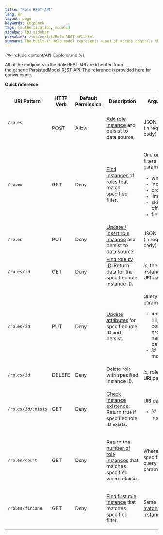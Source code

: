 ```yaml
---
title: "Role REST API"
lang: en
layout: page
keywords: LoopBack
tags: [authentication, models]
sidebar: lb3_sidebar
permalink: /doc/en/lb3/Role-REST-API.html
summary: The built-in Role model represents a set of access controls that can apply to a specific user.  
---
```

{% include content/API-Explorer.md %}

All of the endpoints in the Role REST API are inherited from the generic [PersistedModel REST API](PersistedModel-REST-API.html).
The reference is provided here for convenience.

**Quick reference**

<table>
  <tbody>
    <tr>
      <th>
        <p>URI Pattern</p>
      </th>
      <th>HTTP Verb</th>
      <th>Default Permission</th>
      <th>Description</th>
      <th>Arguments</th>
    </tr>
    <tr>
      <td>
        <p><code>/roles</code></p>
        <div style="width:120px;">
          <p>&nbsp;</p>
        </div>
      </td>
      <td>POST</td>
      <td>Allow</td>
      <td>
        <p><a href="PersistedModel-REST-API.html#create-model-instance">Add role instance</a> and persist to data source.</p>
      </td>
      <td>JSON object (in request body)</td>
    </tr>
    <tr>
      <td><code>/roles</code></td>
      <td>GET</td>
      <td>Deny</td>
      <td><a href="PersistedModel-REST-API.html#find-matching-instances">Find instances</a> of roles that match specified filter.</td>
      <td>
        <p>One or more filters in query parameters:</p>
        <ul>
          <li>where</li>
          <li>include</li>
          <li>order</li>
          <li>limit</li>
          <li>skip / offset</li>
          <li>fields</li>
        </ul>
      </td>
    </tr>
    <tr>
      <td><code>/roles</code></td>
      <td>PUT</td>
      <td>Deny</td>
      <td><a href="PersistedModel-REST-API.html#update--insert-instance">Update / insert role instance</a> and persist to data source.</td>
      <td>JSON object (in request body)</td>
    </tr>
    <tr>
      <td><code>/roles/<em>id</em></code></td>
      <td>GET</td>
      <td>Deny</td>
      <td><a href="PersistedModel-REST-API.html#find-instance-by-id">Find role by ID</a>: Return data for the specified role instance ID.</td>
      <td><em>id</em>, the role instance ID (in URI path)</td>
    </tr>
    <tr>
      <td><code>/roles/<em>id</em></code></td>
      <td>PUT</td>
      <td>Deny</td>
      <td><a href="PersistedModel-REST-API.html#update-model-instance-attributes">Update attributes</a> for specified role ID and persist.</td>
      <td>
        <p>Query parameters:</p>
        <ul>
          <li>data&nbsp;- An object containing property name/value pairs</li>
          <li><em>id</em>&nbsp;- The model id</li>
        </ul>
      </td>
    </tr>
    <tr>
      <td><code>/roles/<em>id</em></code></td>
      <td>DELETE</td>
      <td>Deny</td>
      <td><a href="PersistedModel-REST-API.html#delete-model-instance">Delete role</a> with specified instance ID.</td>
      <td><em>id</em>, role ID<em> </em>(in URI path)</td>
    </tr>
    <tr>
      <td><code>/roles/<em>id</em>/exists</code></td>
      <td>GET</td>
      <td>Deny</td>
      <td>
        <p><a href="PersistedModel-REST-API.html#check-instance-existence">Check instance existence</a>: Return true if specified role ID exists.</p>
      </td>
      <td>
        <p>URI path:</p>
        <ul>
          <li><em>id</em> - Model instance ID</li>
        </ul>
      </td>
    </tr>
    <tr>
      <td><code>/roles/count</code></td>
      <td>GET</td>
      <td>Deny</td>
      <td>
        <p><a href="PersistedModel-REST-API.html#get-instance-count">Return the number of role instances</a>&nbsp;that matches specified where clause.</p>
      </td>
      <td>Where filter specified in query parameter</td>
    </tr>
    <tr>
      <td><code>/roles/findOne</code></td>
      <td>GET</td>
      <td>Deny</td>
      <td>
        <p><a href="PersistedModel-REST-API.html#find-first-instance">Find first role instance</a> that matches specified filter.</p>
      </td>
      <td>Same as&nbsp;<a href="PersistedModel-REST-API.html#find-matching-instances">Find matching instances</a>.</td>
    </tr>
  </tbody>
</table>
